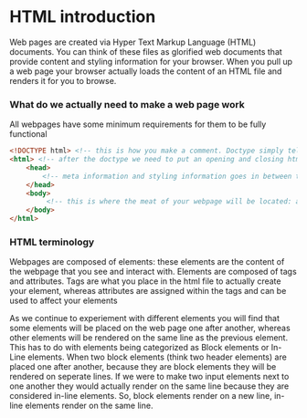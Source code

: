 # HTML introduction
Web pages are created via Hyper Text Markup Language (HTML) documents. You can think of these files as glorified web documents that provide content and styling information for your browser. When you pull up a web page your browser actually loads the content of an HTML file and renders it for you to browse.

### What do we actually need to make a web page work
All webpages have some minimum requirements for them to be fully functional
```HTML
<!DOCTYPE html> <!-- this is how you make a comment. Doctype simply tells the browser what kind of file this is -->
<html> <!-- after the doctype we need to put an opening and closing html tag. The content of our webpage goes in here -->
    <head>
        <!-- meta information and styling information goes in between the head tags -->
    </head> 
    <body>
         <!-- this is where the meat of your webpage will be located: anything the user sees/interacts with goes here -->
    </body>
</html>
```

### HTML terminology
Webpages are composed of elements: these elements are the content of the webpage that you see and interact with. Elements are composed of tags and attributes. Tags are what you place in the html file to actually create your element, whereas attributes are assigned within the tags and can be used to affect your elements

As we continue to experiement with different elements you will find that some elements will be placed on the web page one after another, whereas other elements will be rendered on the same line as the previous element. This has to do with elements being categorized as Block elements or In-Line elements. When two block elements (think two header elements) are placed one after another, because they are block elements they will be rendered on seperate lines. If we were to make two input elements next to one another they would actually render on the same line because they are considered in-line elements. So, block elements render on a new line, in-line elements render on the same line.